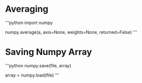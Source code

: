 # Averaging

'''python
import numpy

numpy.average(a, axis=None, weights=None, returned=False)
'''

# Saving Numpy Array

'''python
numpy.save(file, array)

array = numpy.load(file)
'''
